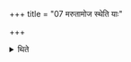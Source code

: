 +++
title = "07 मरुतामोज स्थेति याः"

+++

<details><summary>थिते</summary>

मरुतामोज स्थेति याः प्रतीपं गच्छन्ति । ह्रादुनीनां वा ७
</details>
